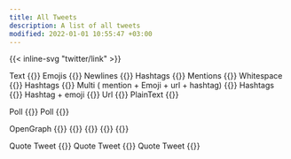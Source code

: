 ```yaml
---
title: All Tweets
description: A list of all tweets
modified: 2022-01-01 10:55:47 +03:00
---
```


{{< inline-svg "twitter/link" >}}

Text {{<tweet id="1476946953518948358">}} Emojis
{{<tweet id="1448007008670650370">}} Newlines
{{<tweet id="1390725076996268038">}} Hashtags
{{<tweet id="1372263069125111810">}} Mentions
{{<tweet id="1484983213105852418">}} Whitespace
{{<tweet id="1484246828619026433">}} Hashtags
{{<tweet id="1478443615001407490">}} Multi ( mention + Emoji + url + hashtag)
{{<tweet id="1474085470011367429">}} Hashtags
{{<tweet id="1476210902366044163">}} Hashtag + emoji
{{<tweet id="1471906167517585418">}} Url {{<tweet id="1456626807801790467">}}
PlainText {{<tweet id="1453847172794003473">}}

Poll {{<tweet id="1281642077382737922">}} Poll
{{<tweet id="1110597904643743744">}}

OpenGraph {{<tweet id="1432864028842356736">}}
{{<tweet id="1484570245096476675">}} {{<tweet id="1483379222689517568">}}
{{<tweet id="1471933543806689285">}} {{<tweet id="1468657503013588995">}}

Quote Tweet {{<tweet id="1484445449348333568">}} Quote Tweet
{{<tweet id="1484971670565752835">}} Quote Tweet
{{<tweet id="1479745452417425413">}}
